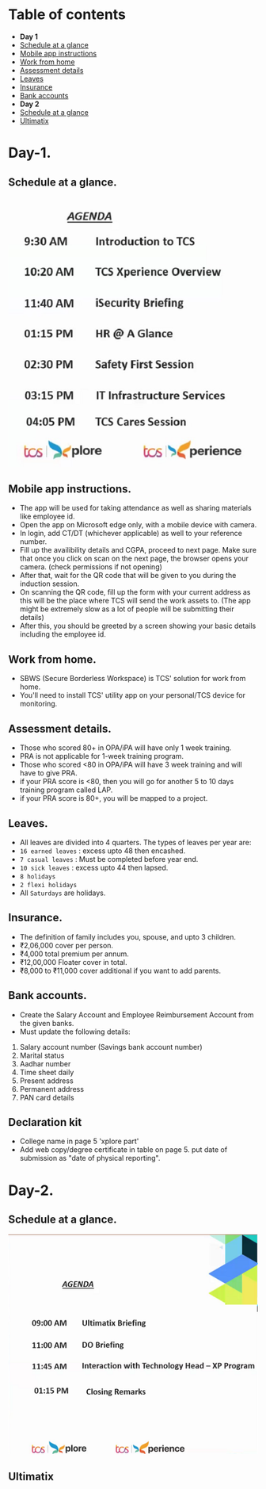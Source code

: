 # Table of contents
* **Day 1**
* [Schedule at a glance](#Schedule-at-a-glance)
* [Mobile app instructions](#Mobile-app-instructions)
* [Work from home](#Work-from-home)
* [Assessment details](#Assessment-details)
* [Leaves](#Leaves)
* [Insurance](#Insurance)
* [Bank accounts](#Bank-accounts)
* **Day 2**
* [Schedule at a glance](#Schedule-at-a-glance-Day-2)
* [Ultimatix](#Ultimatix)

# Day-1.

## Schedule at a glance.
<div align="center">
<img src="https://github.com/c2karansingh/TCS-induction/blob/master/images/Schedule.jpeg">
</div>

## Mobile app instructions.
- The app will be used for taking attendance as well as sharing materials like employee id.
- Open the app on Microsoft edge only, with a mobile device with camera.
- In login, add CT/DT (whichever applicable) as well to your reference number.
- Fill up the availibility details and CGPA, proceed to next page. Make sure that once you click on scan on the next page, the browser opens your camera. (check permissions if not opening)
- After that, wait for the QR code that will be given to you during the induction session.
- On scanning the QR code, fill up the form with your current address as this will be the place where TCS will send the work assets to. (The app might be extremely slow as a lot of people will be submitting their details)
- After this, you should be greeted by a screen showing your basic details including the employee id.

## Work from home.
- SBWS (Secure Borderless Workspace) is TCS' solution for work from home.
- You'll need to install TCS' utility app on your personal/TCS device for monitoring.

## Assessment details.
- Those who scored 80+ in OPA/iPA will have only 1 week training.
- PRA is not applicable for 1-week training program.
- Those who scored <80 in OPA/iPA will have 3 week training and will have to give PRA.
- if your PRA score is <80, then you will go for another 5 to 10 days training program called LAP.
- if your PRA score is 80+, you will be mapped to a project.

## Leaves.
- All leaves are divided into 4 quarters. The types of leaves per year are:
- `16 earned leaves` : excess upto 48 then encashed.
- `7 casual leaves` : Must be completed before year end.
- `10 sick leaves` : excess upto 44 then lapsed.
- `8 holidays`
- `2 flexi holidays`
- All `Saturdays` are holidays.

## Insurance.
- The definition of family includes you, spouse, and upto 3 children.
- ₹2,06,000 cover per person.
- ₹4,000 total premium per annum.
- ₹12,00,000 Floater cover in total.
- ₹8,000 to ₹11,000 cover additional if you want to add parents.

## Bank accounts.
- Create the Salary Account and Employee Reimbursement Account from the given banks.
- Must update the following details:
1. Salary account number (Savings bank account number)
2. Marital status
3. Aadhar number
4. Time sheet daily
5. Present address
6. Permanent address
7. PAN card details


## Declaration kit
- College name in page 5 'xplore part'
- Add web copy/degree certificate in table on page 5. put date of submission as "date of physical reporting".

# Day-2.

## Schedule at a glance.
<div align="center">
<img src="https://github.com/c2karansingh/TCS-induction/blob/master/images/Schedule2.jpeg">
</div>


## Ultimatix
